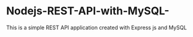 # Nodejs-REST-API-with-MySQL-

This is a simple REST API application created with Express js and MySQL
